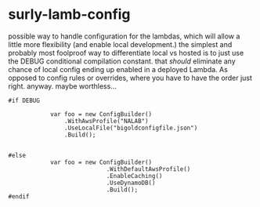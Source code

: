 # surly-lamb-config
possible way to handle configuration for the lambdas, which will allow a little more flexibility (and enable local development.)
the simplest and probably most foolproof way to differentiate local vs hosted is to just use the DEBUG conditional compilation constant. that *should* eliminate any chance of local config ending up enabled in a deployed Lambda. As opposed to config rules or overrides, where you have to have the order just right. anyway. maybe worthless...

```
#if DEBUG
            
            var foo = new ConfigBuilder()
                .WithAwsProfile("NALAB")
                .UseLocalFile("bigoldconfigfile.json")
                .Build();

            
#else
            var foo = new ConfigBuilder()
                            .WithDefaultAwsProfile()
                            .EnableCaching()
                            .UseDynamoDB()
                            .Build();
#endif
```
